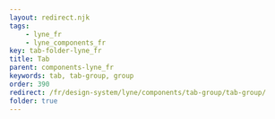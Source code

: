 ```yaml
---
layout: redirect.njk
tags: 
    - lyne_fr
    - lyne_components_fr
key: tab-folder-lyne_fr
title: Tab
parent: components-lyne_fr
keywords: tab, tab-group, group
order: 390
redirect: /fr/design-system/lyne/components/tab-group/tab-group/
folder: true
---
```

